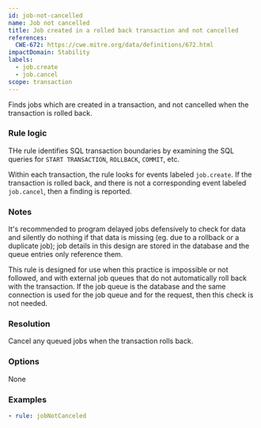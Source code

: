 ```yaml
---
id: job-not-cancelled
name: Job not cancelled
title: Job created in a rolled back transaction and not cancelled
references:
  CWE-672: https://cwe.mitre.org/data/definitions/672.html
impactDomain: Stability
labels:
  - job.create
  - job.cancel
scope: transaction
---
```


Finds jobs which are created in a transaction, and not cancelled when the transaction is rolled
back.

### Rule logic

THe rule identifies SQL transaction boundaries by examining the SQL queries for `START TRANSACTION`,
`ROLLBACK`, `COMMIT`, etc.

Within each transaction, the rule looks for events labeled `job.create`. If the transaction is
rolled back, and there is not a corresponding event labeled `job.cancel`, then a finding is
reported.

### Notes

It's recommended to program delayed jobs defensively to check for data and silently do nothing if
that data is missing (eg. due to a rollback or a duplicate job); job details in this design are
stored in the database and the queue entries only reference them.

This rule is designed for use when this practice is impossible or not followed, and with external
job queues that do not automatically roll back with the transaction. If the job queue is the
database and the same connection is used for the job queue and for the request, then this check is
not needed.

### Resolution

Cancel any queued jobs when the transaction rolls back.

### Options

None

### Examples

```yaml
- rule: jobNotCanceled
```
